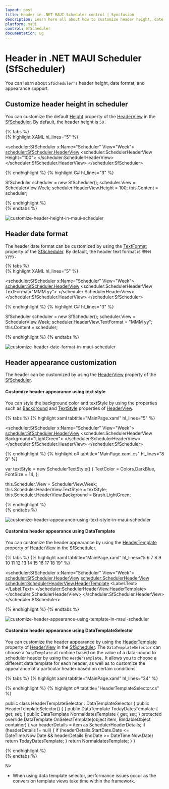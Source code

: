 ```yaml
---
layout: post
title: Header in .NET MAUI Scheduler control | Syncfusion
description: Learn here all about how to customize header height, date format, and appearance of Syncfusion .NET MAUI Scheduler (SfScheduler) control and more. 
platform: maui
control: SfScheduler
documentation: ug
---
```


# Header in .NET MAUI Scheduler (SfScheduler)

You can learn about `SfScheduler's` header height, date format, and appearance support.

## Customize header height in scheduler

You can customize the default [Height](https://help.syncfusion.com/cr/maui/Syncfusion.Maui.Scheduler.SchedulerHeaderSettingsBase.html#Syncfusion_Maui_Scheduler_SchedulerHeaderSettingsBase_Height) property of the [HeaderView](https://help.syncfusion.com/cr/maui/Syncfusion.Maui.Scheduler.SchedulerHeaderView.html) in the [SfScheduler](https://help.syncfusion.com/cr/maui/Syncfusion.Maui.Scheduler.SfScheduler.html). By default, the header height is `50.`

{% tabs %}  
{% highlight XAML hl_lines="5" %}

<scheduler:SfScheduler x:Name="Scheduler" 
                       View="Week">
    <scheduler:SfScheduler.HeaderView>
        <scheduler:SchedulerHeaderView 
                       Height="100">
        </scheduler:SchedulerHeaderView>
    </scheduler:SfScheduler.HeaderView>
</scheduler:SfScheduler>

{% endhighlight %}
{% highlight C# hl_lines="3" %}

SfScheduler scheduler = new SfScheduler();
scheduler.View = SchedulerView.Week;
scheduler.HeaderView.Height = 100;
this.Content = scheduler;

{% endhighlight %}  
{% endtabs %}

![customize-header-height-in-maui-scheduler](images/header-view/customize-header-height-in-maui-scheduler.png)

## Header date format

The header date format can be customized by using the [TextFormat](https://help.syncfusion.com/cr/maui/Syncfusion.Maui.Scheduler.SchedulerHeaderView.html#Syncfusion_Maui_Scheduler_SchedulerHeaderView_TextFormat) property of the [SfScheduler](https://help.syncfusion.com/cr/maui/Syncfusion.Maui.Scheduler.SfScheduler.html). By default, the header text format is `MMMM yyyy.`

{% tabs %}  
{% highlight XAML hl_lines="5" %}

<scheduler:SfScheduler x:Name="Scheduler" 
                       View="Week">
    <scheduler:SfScheduler.HeaderView>
        <scheduler:SchedulerHeaderView 
                       TextFormat="MMM yy">
        </scheduler:SchedulerHeaderView>
    </scheduler:SfScheduler.HeaderView>
</scheduler:SfScheduler>

{% endhighlight %}
{% highlight C# hl_lines="3" %}

SfScheduler scheduler = new SfScheduler();
scheduler.View = SchedulerView.Week;
scheduler.HeaderView.TextFormat = "MMM yy";
this.Content = scheduler;

{% endhighlight %}
{% endtabs %}

![customize-header-date-format-in-maui-scheduler](images/header-view/customize-header-date-format-in-maui-scheduler.png)

## Header appearance customization

The header can be customized by using the [HeaderView](https://help.syncfusion.com/cr/maui/Syncfusion.Maui.Scheduler.SchedulerHeaderView.html) property of the [SfScheduler](https://help.syncfusion.com/cr/maui/Syncfusion.Maui.Scheduler.SfScheduler.html).

#### Customize header appearance using text style

You can style the background color and textStyle by using the properties such as [Background](https://help.syncfusion.com/cr/maui/Syncfusion.Maui.Scheduler.SchedulerHeaderSettingsBase.html#Syncfusion_Maui_Scheduler_SchedulerHeaderSettingsBase_Background) and [TextStyle](https://help.syncfusion.com/cr/maui/Syncfusion.Maui.Scheduler.SchedulerHeaderView.html#Syncfusion_Maui_Scheduler_SchedulerHeaderView_TextStyle) properties of [HeaderView](https://help.syncfusion.com/cr/maui/Syncfusion.Maui.Scheduler.SchedulerHeaderView.html).

{% tabs %}
{% highlight xaml tabtitle="MainPage.xaml" hl_lines="5" %}

 <scheduler:SfScheduler x:Name="Scheduler" 
                        View="Week">
    <scheduler:SfScheduler.HeaderView>
        <scheduler:SchedulerHeaderView 
                        Background="LightGreen">
        </scheduler:SchedulerHeaderView>
    </scheduler:SfScheduler.HeaderView>
 </scheduler:SfScheduler>

{% endhighlight %}
{% highlight c# tabtitle="MainPage.xaml.cs" hl_lines="8 9" %}

var textStyle = new SchedulerTextStyle()
{
    TextColor = Colors.DarkBlue,
    FontSize = 14,
};

this.Scheduler.View = SchedulerView.Week;
this.Scheduler.HeaderView.TextStyle = textStyle;
this.Scheduler.HeaderView.Background = Brush.LightGreen;

{% endhighlight %}  
{% endtabs %}

![customize-header-appearance-using-text-style-in-maui-scheduler](images/header-view/customize-header-appearance-using-text-style-in-maui-scheduler.png)

#### Customize header appearance using DataTemplate

You can customize the header appearance by using the [HeaderTemplate](https://help.syncfusion.com/cr/maui/Syncfusion.Maui.Scheduler.SchedulerHeaderView.html#Syncfusion_Maui_Scheduler_SchedulerHeaderView_HeaderTemplate) property of [HeaderView](https://help.syncfusion.com/cr/maui/Syncfusion.Maui.Scheduler.SchedulerHeaderView.html) in the [SfScheduler](https://help.syncfusion.com/cr/maui/Syncfusion.Maui.Scheduler.SfScheduler.html). 

{% tabs %}
{% highlight xaml tabtitle="MainPage.xaml" hl_lines="5 6 7 8 9 10 11 12 13 14 15 16 17 18 19" %}

  <scheduler:SfScheduler x:Name="Scheduler" 
                         View="Week">
    <scheduler:SfScheduler.HeaderView>
        <scheduler:SchedulerHeaderView>
            <scheduler:SchedulerHeaderView.HeaderTemplate>
                <DataTemplate>
                    <Grid Background = "LightGreen">
                        <Label x:Name="label" TextColor="DarkBlue" HorizontalOptions="Center" VerticalOptions="Center">
                            <Label.Text>
                                <MultiBinding StringFormat = "{}{0:MMM dd, yyyy} - {1:MMM dd, yyyy}">
                                    <Binding Path="StartDate" />
                                    <Binding Path = "EndDate" />
                                </MultiBinding>
                            </Label.Text>
                        </Label>
                        <Label  HorizontalOptions="Center" VerticalOptions="End" Text="{Binding Text}" TextColor="Red" />
                    </Grid>
                </DataTemplate>
            </scheduler:SchedulerHeaderView.HeaderTemplate>
        </scheduler:SchedulerHeaderView>
    </scheduler:SfScheduler.HeaderView>
 </scheduler:SfScheduler>

{% endhighlight %}
{% endtabs %}

![customize-header-appearance-using-template-in-maui-scheduler](images/header-view/customize-header-appearance-using-template-in-maui-scheduler.png)

#### Customize header appearance using DataTemplateSelector

You can customize the header appearance by using the [HeaderTemplate](https://help.syncfusion.com/cr/maui/Syncfusion.Maui.Scheduler.SchedulerHeaderView.html#Syncfusion_Maui_Scheduler_SchedulerHeaderView_HeaderTemplate) property of [HeaderView](https://help.syncfusion.com/cr/maui/Syncfusion.Maui.Scheduler.SchedulerHeaderView.html) in the [SfScheduler](https://help.syncfusion.com/cr/maui/Syncfusion.Maui.Scheduler.SfScheduler.html). The `DataTemplateSelector` can choose a `DataTemplate` at runtime based on the value of a data-bound to scheduler header by using the `HeaderTemplate.` It allows you to choose a different data template for each header, as well as to customize the appearance of a particular header based on certain conditions.

{% tabs %}
{% highlight xaml tabtitle="MainPage.xaml" hl_lines="34" %}

 <Grid>
    <Grid.Resources>
        <DataTemplate x:Key="todayDatesTemplate">
            <Grid Background = "LightBlue" >
                <Label x:Name="label" HorizontalOptions="Center" VerticalOptions="Center">
                    <Label.Text>
                        <MultiBinding StringFormat = "{}{0:MMM dd, yyyy} - {1:MMM dd, yyyy}" >
                            <Binding Path="StartDate" />
                            <Binding Path = "EndDate" />
                        </MultiBinding >
                    </Label.Text >
                </Label>
                <Label  HorizontalOptions="Center" VerticalOptions="End" Text="{Binding Text}" TextColor="Red" />
            </Grid>
        </DataTemplate>
        <DataTemplate x:Key="normaldatesTemplate">
            <Grid Background = "LightGreen" >
                <Label x:Name="label" HorizontalOptions="Center" VerticalOptions="Center">
                    <Label.Text>
                        <MultiBinding StringFormat = "{}{0:MMM dd, yyyy} - {1:MMM dd, yyyy}" >
                            <Binding Path="StartDate" />
                            <Binding Path = "EndDate" />
                        </MultiBinding >
                    </Label.Text >
                </Label>
                <Label  HorizontalOptions="Center" VerticalOptions="End" Text="{Binding Text}" TextColor="Orange" />
            </Grid>
        </DataTemplate>
        <local:HeaderTemplateSelector x:Key="headerTemplateSelector" TodayDatesTemplate="{StaticResource todayDatesTemplate}"  NormaldatesTemplate="{StaticResource normaldatesTemplate}" />
    </Grid.Resources>
    <scheduler:SfScheduler x:Name="Scheduler" 
                           View="Week">
        <scheduler:SfScheduler.HeaderView>
            <scheduler:SchedulerHeaderView HeaderTemplate = "{StaticResource headerTemplateSelector}" />
        </scheduler:SfScheduler.HeaderView>
    </scheduler:SfScheduler>
 </Grid>

{% endhighlight %}
{% highlight c# tabtitle="HeaderTemplateSelector.cs" %}

public class HeaderTemplateSelector : DataTemplateSelector
{
    public HeaderTemplateSelector()
    {
    }
    public DataTemplate TodayDatesTemplate { get; set; }
    public DataTemplate NormaldatesTemplate { get; set; }
    protected override DataTemplate OnSelectTemplate(object item, BindableObject container)
    {
        var headerDetails = item as SchedulerHeaderDetails;
        if (headerDetails != null)
        {
            if (headerDetails.StartDate.Date <= DateTime.Now.Date && headerDetails.EndDate >= DateTime.Now.Date)
                return TodayDatesTemplate;
        }
        return NormaldatesTemplate;
    }
}

{% endhighlight %}  
{% endtabs %}

N>
* When using data template selector, performance issues occur as the conversion template views take time within the framework.
